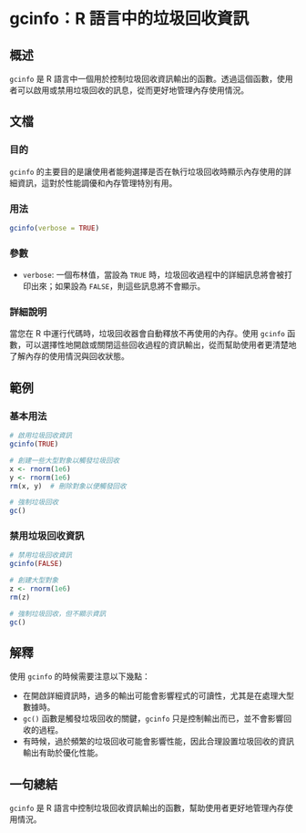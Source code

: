<!--
Meta Description: # gcinfo：R 語言中的垃圾回收資訊 ## 概述 `gcinfo` 是 R 語言中一個用於控制垃圾回收資訊輸出的函數。透過這個函數，使用者可以啟用或禁用垃圾回收的訊息，從而更好地管理內存使用情況。 ## 文檔 ### 目的 `gcinfo` 的主要目的是讓使用者能夠選擇是否在執行垃圾回收時顯示...
Meta Keywords: gcinfo, true, rnorm, 1e6, verbose
-->

# gcinfo：R 語言中的垃圾回收資訊

## 概述
`gcinfo` 是 R 語言中一個用於控制垃圾回收資訊輸出的函數。透過這個函數，使用者可以啟用或禁用垃圾回收的訊息，從而更好地管理內存使用情況。

## 文檔
### 目的
`gcinfo` 的主要目的是讓使用者能夠選擇是否在執行垃圾回收時顯示內存使用的詳細資訊，這對於性能調優和內存管理特別有用。

### 用法
```R
gcinfo(verbose = TRUE)
```

### 參數
- `verbose`: 一個布林值，當設為 `TRUE` 時，垃圾回收過程中的詳細訊息將會被打印出來；如果設為 `FALSE`，則這些訊息將不會顯示。

### 詳細說明
當您在 R 中運行代碼時，垃圾回收器會自動釋放不再使用的內存。使用 `gcinfo` 函數，可以選擇性地開啟或關閉這些回收過程的資訊輸出，從而幫助使用者更清楚地了解內存的使用情況與回收狀態。

## 範例
### 基本用法
```R
# 啟用垃圾回收資訊
gcinfo(TRUE)

# 創建一些大型對象以觸發垃圾回收
x <- rnorm(1e6)
y <- rnorm(1e6)
rm(x, y)  # 刪除對象以便觸發回收

# 強制垃圾回收
gc()
```

### 禁用垃圾回收資訊
```R
# 禁用垃圾回收資訊
gcinfo(FALSE)

# 創建大型對象
z <- rnorm(1e6)
rm(z)

# 強制垃圾回收，但不顯示資訊
gc()
```

## 解釋
使用 `gcinfo` 的時候需要注意以下幾點：
- 在開啟詳細資訊時，過多的輸出可能會影響程式的可讀性，尤其是在處理大型數據時。
- `gc()` 函數是觸發垃圾回收的關鍵，`gcinfo` 只是控制輸出而已，並不會影響回收的過程。
- 有時候，過於頻繁的垃圾回收可能會影響性能，因此合理設置垃圾回收的資訊輸出有助於優化性能。

## 一句總結
`gcinfo` 是 R 語言中控制垃圾回收資訊輸出的函數，幫助使用者更好地管理內存使用情況。
